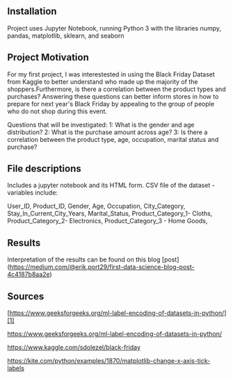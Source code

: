 ## Installation
Project uses Jupyter Notebook, running Python 3 with the libraries numpy, pandas, matplotlib, sklearn, and seaborn
## Project Motivation

For my first project, I was interestested in using the Black Friday Dataset from Kaggle to better understand who made up  the majority of the shoppers.Furthermore, is there a correlation between the product types and purchases? Answering these questions can better inform stores in how to prepare for next year's Black Friday by appealing to the group of people who do not shop during this event. 

Questions that will be investigated:
1: What is the gender and age distribution?
2: What is the purchase amount across age?
3: Is there a correlation between the product type, age, occupation, marital status and purchase?

## File descriptions
Includes a jupyter notebook and its HTML form.
CSV file of the dataset - variables include:

User_ID, 
Product_ID, 
Gender, 
Age, 
Occupation, 
City_Category, 
Stay_In_Current_City_Years, 
Marital_Status, 
Product_Category_1- Cloths, 
Product_Category_2- Electronics, 
Product_Category_3 - Home Goods, 





## Results
Interpretation of the results can be found on this blog [post] (https://medium.com/@erik.port29/first-data-science-blog-post-4c4187b8aa2e)


## Sources


[https://www.geeksforgeeks.org/ml-label-encoding-of-datasets-in-python/][1]

https://www.geeksforgeeks.org/ml-label-encoding-of-datasets-in-python/

https://www.kaggle.com/sdolezel/black-friday

https://kite.com/python/examples/1870/matplotlib-change-x-axis-tick-labels
